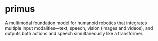 # primus
A multimodal foundation model for humanoid robotics that integrates multiple input modalities—text, speech, vision (images and videos), and outputs both actions and speech simultaneously like a transformer.
